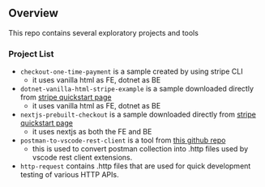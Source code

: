 ## Overview

This repo contains several exploratory projects and tools

### Project List
- `checkout-one-time-payment` is a sample created by using stripe CLI
  - it uses vanilla html as FE, dotnet as BE
- `dotnet-vanilla-html-stripe-example` is a sample downloaded directly from [stripe quickstart page](https://stripe.com/docs/checkout/quickstart)
  - it uses vanilla html as FE, dotnet as BE
- `nextjs-prebuilt-checkout` is a sample downloaded directly from [stripe quickstart page](https://stripe.com/docs/checkout/quickstart)
  - it uses nextjs as both the FE and BE
- `postman-to-vscode-rest-client` is a tool from [this github repo](https://github.com/alfathdirk/postman-to-vscode-rest-client)
  - this is used to convert postman collection into .http files used by vscode rest client extensions.
- `http-request` contains .http files that are used for quick development testing of various HTTP APIs.

